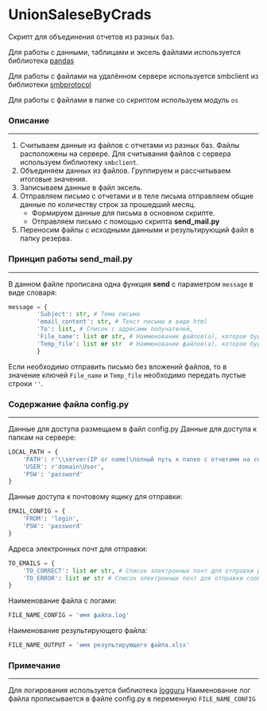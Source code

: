 # UnionSaleseByCrads

Скрипт для объединения отчетов из разных баз.

Для работы с данными, таблицами и эксель файлами используется библиотека [pandas](https://pypi.org/project/pandas/)

Для работы с файлами на удалённом сервере используется smbclient из библиотеки [smbprotocol](https://pypi.org/project/smbprotocol/)

Для работы с файлами в папке со скриптом используем модуль `os`


### Описание

------------
1. Считываем данные из файлов с отчетами из разных баз. Файлы расположены на сервере. 
Для считывания файлов с сервера используем библиотеку `smbclient`.
2. Объединяем данных из файлов. Группируем и рассчитываем итоговые значения.
3. Записываем данные в файл эксель.
4. Отправляем письмо с отчетами и в теле письма отправляем общие данные по количеству строк за прошедший месяц.
   - Формируем данные для письма в основном скрипте.
   - Отправляем письмо с помощью скрипта **send_mail.py**
5. Переносим файлы с исходными данными и результирующий файл в папку резерва.

### Принцип работы send_mail.py

------------

В данном файле прописана одна функция **send** с параметром `message` в виде словаря:

```python
message = {
        'Subject': str, # Тема письма
        'email_content': str, # Текст письма в виде html
        'To': list, # Список с адресами получателей,
        'File_name': list or str, # Наименование файлов(а), которое будет отображаться в письме
        'Temp_file': list or str  # Наименование файлов(а), которое будет добавлено к письму
        }
```
Если необходимо отправить письмо без вложений файлов, то в значение ключей `File_name` и `Temp_file` необходимо передать 
пустые строки `''`.

### Содержание файла config.py

------------

Данные для доступа размещаем в файл config.py
Данные для доступа к папкам на сервере:
````python
LOCAL_PATH = {
    'PATH': r'\\server(IP or name)\полный путь к папке с отчетами на сервере',
    'USER': r'domain\User',
    'PSW': 'password'
}
````
Данные доступа к почтовому ящику для отправки:
```python
EMAIL_CONFIG = {
    'FROM': 'login',
    'PSW': 'password'
}
```
Адреса электронных почт для отправки:
````python
TO_EMAILS = {
    'TO_CORRECT': list or str, # Список электронных почт для отправки результатов работы программы
    'TO_ERROR': list or str # Список электронных почт для отправки сообщений об ошибках
}
````
Наименование файла с логами:
```python
FILE_NAME_CONFIG = 'имя файла.log'
```
Наименование результирующего файла:
```python
FILE_NAME_OUTPUT = 'имя результирующего файла.xlsx'
```
### Примечание 

------------
Для логирования используется библиотека [logguru](https://loguru.readthedocs.io/en/stable/overview.html)
Наименование лог файла прописывается в файле config.py в переменную `FILE_NAME_CONFIG`
